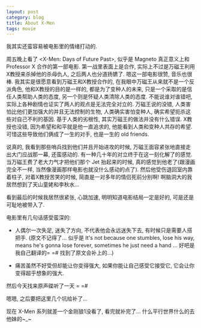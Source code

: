 ```yaml
---
layout: post
category: blog
title: About X-Men
tags: movie
---
```


我其实还蛮容易被电影里的情绪打动的.

周五晚上看了 \<X-Men: Days of Future Past\>, 似乎是 Magneto 真正意义上和 Professor X 合作的第一部电影. 第一战里表面上是合作, 实际上不过是万磁王利用X教授来杀掉他的杀母仇人, 之后两人也分道扬镳了. 嗯这一部电影很赞, 音乐也很棒.
我其实是很愿意看到万磁王和X教授合作的, 在我眼中万磁王从来就不是一个反派角色, 他和X教授的目的是一样的, 都是为了变种人的未来, 只是一个采取的是信任人类帮助人类的态度, 另一个则是怀疑人类清除人类的态度. 不能说谁对谁错吧, 实际上各种剧情也证实了两人的观点是无法完全对立的.
万磁王说的没错, 人类害怕比他们更加强大的并且无法控制的生物, 人类确实害怕变种人, 确实希望扼杀这些对自己不利的基因. 基于人类的劣根性, 其实万磁王的做法并没有什么错误. X教授也没错, 因为希望和和平就是他一直追求的, 他能看到人类和变种人共存的希望. 可惜这些导致他们俩成了一生的对手, 也是一生的 old friends.

说真的, 我看到那些哨兵找到他们并且开始进攻的时候, 万磁王面容紧张地直接走出大门应战那一幕, 还蛮感动的. 有一种几十年的对立终于在这一刻化解了的感觉. 当万磁王费了老大力气才把他们那个 Jet 抬起来的时候, 真的感觉到他老了(跟漫画完全不一样, 当然像漫画那样电影也就没什么感动的点了). 然后他受伤退回室内靠着柱子, 对着X教授苦笑的时候, 简直是一对多年的情侣死前分别啊! 啊脑洞大的我居然想到了天山童姥和李秋水...

看到最后的时候我居然很紧张, 心跳加速, 明明知道电影结局一定是好的, 可是还是可耻地被带入了.

电影里有几句话感受蛮深的:

* 人偶尔一次失足, 迷失了方向, 不代表他会永远迷失下去, 有时候只是需要人搭把手. (原文不记得了... 似乎是 It's not because one stumbles, lose his way, means he's gonna lose forever, sometimes he just need a hand ... 好吧是我自己翻译的= =# 找到了原文会补上的...)

* 痛苦虽然不好受但却能让你变得强大, 如果你能让自己感受它接受它, 它会让你变得超乎想象的强大.

然后今天找来原声碟听了一天 = =#

嗯嗯, 之后要把这里几个坑给补了...

现在 X-Men 系列就差一个金刚狼1没看了, 看完就补完了... 什么平行世界什么的去他妹的~_~
